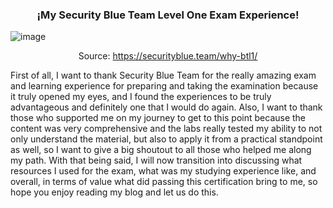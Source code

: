<div align="center">
  
### ¡My Security Blue Team Level One Exam Experience!
</div>

![image](https://github.com/enleak/enleak.github.io/assets/55566953/2ca07c97-64fb-4a8d-8c20-e4fb17b8e881)

<div align="center">
  
Source: https://securityblue.team/why-btl1/
</div>

First of all, I want to thank Security Blue Team for the really amazing exam and learning experience for preparing and taking the examination because it truly opened my eyes, and I found the experiences to be truly advantageous and definitely one that I would do again. Also, I want to thank those who supported me on my journey to get to this point because the content was very comprehensive and the labs really tested my ability to not only understand the material, but also to apply it from a practical standpoint as well, so I want to give a big shoutout to all those who helped me along my path. With that being said, I will now transition into discussing what resources I used for the exam, what was my studying experience like, and overall, in terms of value what did passing this certification bring to me, so hope you enjoy reading my blog and let us do this.
